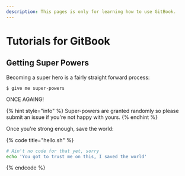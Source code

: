 ```yaml
---
description: This pages is only for learning how to use GitBook.
---
```


# Tutorials for GitBook

## Getting Super Powers

Becoming a super hero is a fairly straight forward process:

```
$ give me super-powers
```
ONCE AGAING!

{% hint style="info" %}
 Super-powers are granted randomly so please submit an issue if you're not happy with yours.
{% endhint %}

Once you're strong enough, save the world:

{% code title="hello.sh" %}
```bash
# Ain't no code for that yet, sorry
echo 'You got to trust me on this, I saved the world'
```
{% endcode %}



